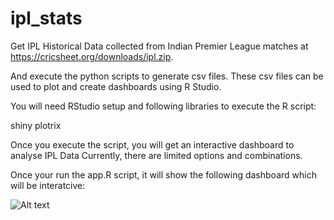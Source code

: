 # ipl_stats

Get IPL Historical Data collected from Indian Premier League matches at https://cricsheet.org/downloads/ipl.zip.

And execute the python scripts to generate csv files. These csv files can be used to plot and create dashboards using R Studio. 

You will need RStudio setup and following libraries to execute the R script:

shiny
plotrix

Once you execute the script, you will get an interactive dashboard to analyse IPL Data Currently, there are limited options and combinations.

Once your run the app.R script, it will show the following dashboard which will be interatcive:

![Alt text](ipl_stats/sample_output/SampleOutput.png?raw=true "IPL Dashboard")
